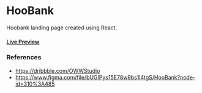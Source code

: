 # HooBank
Hoobank landing page created using React.

#### [Live Preview](https://hoobank-omega.vercel.app/)

### References

* https://dribbble.com/OWWStudio
* https://www.figma.com/file/bUGIPys15E78w9bs1l4tgS/HooBank?node-id=310%3A485